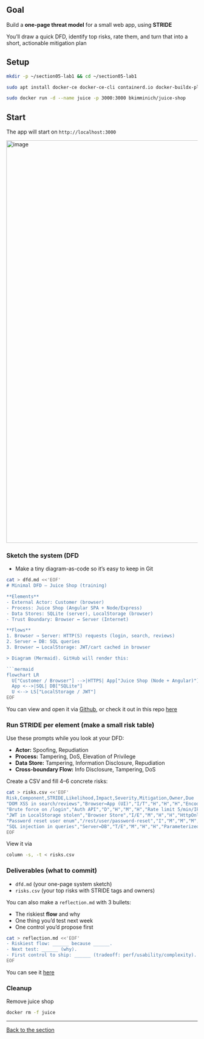 ## Goal
Build a **one-page threat model** for a small web app, using **STRIDE**

You’ll draw a quick DFD, identify top risks, rate them, and turn that into a short, actionable mitigation plan

## Setup
```bash
mkdir -p ~/section05-lab1 && cd ~/section05-lab1
```
```bash
sudo apt install docker-ce docker-ce-cli containerd.io docker-buildx-plugin docker-compose-plugin
```
```bash
sudo docker run -d --name juice -p 3000:3000 bkimminich/juice-shop
```

## Start
The app will start on ``http://localhost:3000``

<img width="1920" height="1057" alt="image" src="https://github.com/user-attachments/assets/49b57452-51c1-469c-bb68-bf3e867dc75c" />

### Sketch the system (DFD
- Make a tiny diagram-as-code so it’s easy to keep in Git

```bash
cat > dfd.md <<'EOF'
# Minimal DFD – Juice Shop (training)

**Elements**
- External Actor: Customer (browser)
- Process: Juice Shop (Angular SPA + Node/Express)
- Data Stores: SQLite (server), LocalStorage (browser)
- Trust Boundary: Browser ↔ Server (Internet)

**Flows**
1. Browser → Server: HTTP(S) requests (login, search, reviews)
2. Server ↔ DB: SQL queries
3. Browser ↔ LocalStorage: JWT/cart cached in browser

> Diagram (Mermaid). GitHub will render this:

```mermaid
flowchart LR
  U["Customer / Browser"] -->|HTTPS| App["Juice Shop (Node + Angular)"]
  App <-->|SQL| DB["SQLite"]
  U <--> LS["LocalStorage / JWT"]
EOF
```  

You can view and open it via [Github](https://github.com/), or check it out in this repo [here](/courseFiles/Section_05-threatModelingAndReporting/dfd.md)

### Run STRIDE per element (make a small risk table)
Use these prompts while you look at your DFD:

- **Actor:** Spoofing, Repudiation  
- **Process:** Tampering, DoS, Elevation of Privilege  
- **Data Store:** Tampering, Information Disclosure, Repudiation  
- **Cross-boundary Flow:** Info Disclosure, Tampering, DoS

Create a CSV and fill 4–6 concrete risks:

```bash
cat > risks.csv <<'EOF'
Risk,Component,STRIDE,Likelihood,Impact,Severity,Mitigation,Owner,Due
"DOM XSS in search/reviews","Browser↔App (UI)","I/T","H","H","H","Encode output; content rules (CSP); sanitize inputs","@you","2025-09-01"
"Brute force on /login","Auth API","D","H","M","H","Rate limit 5/min/IP; lockout/captcha after threshold","@you","2025-09-05"
"JWT in LocalStorage stolen","Browser Store","I/E","M","H","H","HttpOnly cookies for tokens; short TTL; rotate on privilege change","@you","2025-09-10"
"Password reset user enum","/rest/user/password-reset","I","M","M","M","Uniform responses; rate limit; audit logs","@you","2025-09-08"
"SQL injection in queries","Server↔DB","T/E","M","H","H","Parameterized queries/ORM only; tests","@you","2025-09-15"
EOF
```

View it via
```bash
column -s, -t < risks.csv
```

### Deliverables (what to commit)
- ``dfd.md`` (your one-page system sketch)
- ``risks.csv`` (your top risks with STRIDE tags and owners)

You can also make a ``reflection.md`` with 3 bullets:

- The riskiest **flow** and why
- One thing you’d test next week
- One control you’d propose first

```bash
cat > reflection.md <<'EOF'
- Riskiest flow: ______ because ______.
- Next test: ______ (why).
- First control to ship: ______ (tradeoff: perf/usability/complexity).
EOF
```

You can see it [here](/courseFiles/Section_05-threatModelingAndReporting/reflection.md)

### Cleanup
Remove juice shop
```bash
docker rm -f juice
```


---
[Back to the section](/courseFiles/Section_05-threatModelingAndReporting/threatModelingAndReporting.md)
